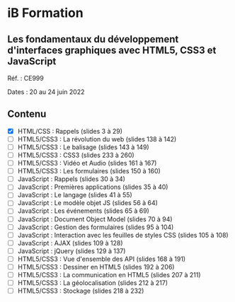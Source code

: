 # iB Formation

## Les fondamentaux du développement d'interfaces graphiques avec HTML5, CSS3 et JavaScript

Réf. : CE999

Dates : 20 au 24 juin 2022

## Contenu

- [x] HTML/CSS : Rappels (slides 3 à 29)
- [ ] HTML5/CSS3 : La révolution du web (slides 138 à 142)
- [ ] HTML5/CSS3 : Le balisage (slides 143 à 149)
- [ ] HTML5/CSS3 : CSS3 (slides 233 à 260)
- [ ] HTML5/CSS3 : Vidéo et Audio (slides 161 à 167)
- [ ] HTML5/CSS3 : Les formulaires (slides 150 à 160)
- [ ] JavaScript : Rappels (slides 30 à 34)
- [ ] JavaScript : Premières applications (slides 35 à 40)
- [ ] JavaScript : Le langage (slides 41 à 55)
- [ ] JavaScript : Le modèle objet JS (slides 56 à 64)
- [ ] JavaScript : Les événements (slides 65 à 69)
- [ ] JavaScript : Document Object Model (slides 70 à 94)
- [ ] JavaScript : Gestion des formulaires (slides 95 à 104)
- [ ] JavaScript : Interaction avec les feuilles de styles CSS (slides 105 à 108)
- [ ] JavaScript : AJAX (slides 109 à 128)
- [ ] JavaScript : jQuery (slides 129 à 137)
- [ ] HTML5/CSS3 : Vue d'ensemble des API (slides 168 à 191)
- [ ] HTML5/CSS3 : Dessiner en HTML5 (slides 192 à 206)
- [ ] HTML5/CSS3 : La communication en HTML5 (slides 207 à 211)
- [ ] HTML5/CSS3 : La géolocalisation (slides 212 à 217)
- [ ] HTML5/CSS3 : Stockage (slides 218 à 232)